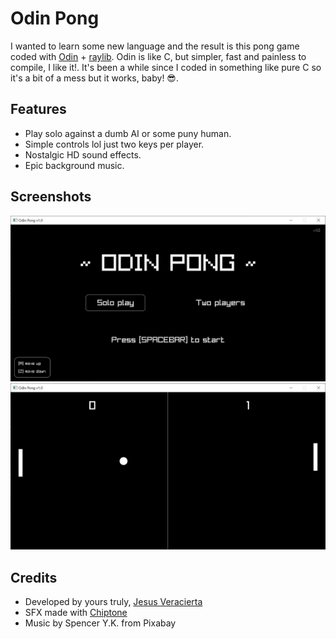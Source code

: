 # Odin Pong

I wanted to learn some new language and the result is this pong game
coded with [Odin](https://odin-lang.org) + [raylib](https://www.raylib.com/).
Odin is like C, but simpler, fast and painless to compile, I like it!.
It's been a while since I coded in something like pure C so it's a
bit of a mess but it works, baby! 😎.

## Features

- Play solo against a dumb AI or some puny human.
- Simple controls lol just two keys per player.
- Nostalgic HD sound effects.
- Epic background music.

## Screenshots

<img src="screenshot_1.jpg" alt="Oding Pong title">
<img src="screenshot_2.jpg" alt="Oding Pong game">

## Credits

- Developed by yours truly, [Jesus Veracierta](mailto:tribality.tech@gmail.com)
- SFX made with [Chiptone](https://sfbgames.itch.io/chiptone)
- Music by Spencer Y.K. from Pixabay
